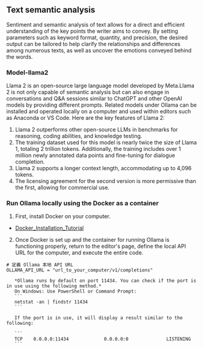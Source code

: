 ## Text semantic analysis
Sentiment and semantic analysis of text allows for a direct and efficient understanding of the key points the writer aims to convey. By setting parameters such as keyword format, quantity, and precision, the desired output can be tailored to help clarify the relationships and differences among numerous texts, as well as uncover the emotions conveyed behind the words.
### Model-llama2
Llama 2 is an open-source large language model developed by Meta.Llama 2 is not only capable of semantic analysis but can also engage in conversations and Q&A sessions similar to ChatGPT and other OpenAI models by providing different prompts. Related models under Ollama can be installed and operated locally on a computer and used within editors such as Anaconda or VS Code. 
Here are the key features of Llama 2:
1. Llama 2 outperforms other open-source LLMs in benchmarks for reasoning, coding abilities, and knowledge testing.
2. The training dataset used for this model is nearly twice the size of Llama 1, totaling 2 trillion tokens. Additionally, the training includes over 1 million newly annotated data points and fine-tuning for dialogue completion.
3. Llama 2 supports a longer context length, accommodating up to 4,096 tokens.
4. The licensing agreement for the second version is more permissive than the first, allowing for commercial use.

### Run Ollama locally using the Docker as a container
   1. First, install Docker on your computer.

   - [Docker_Installation_Tutorial](/Docker_Installation_Tutorial.md)

   2. Once Docker is set up and the container for running Ollama is functioning properly, return to the editor's page, define the local API URL for the computer, and execute the entire code.
   ```
   # 定義 Ollama 本地 API URL
   OLLAMA_API_URL = "url_to_your_computer/v1/completions"
   
      *Ollama runs by default on port 11434. You can check if the port is in use using the following method.*
      On Windows: Use PowerShell or Command Prompt:
      ```
      netstat -an | findstr 11434
      ```
      
      If the port is in use, it will display a result similar to the following:

      ```
      TCP    0.0.0.0:11434             0.0.0.0:0              LISTENING
      ```